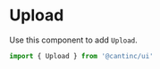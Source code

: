 # Upload

Use this component to add `Upload`.

```typescript
import { Upload } from '@cantinc/ui'
```
